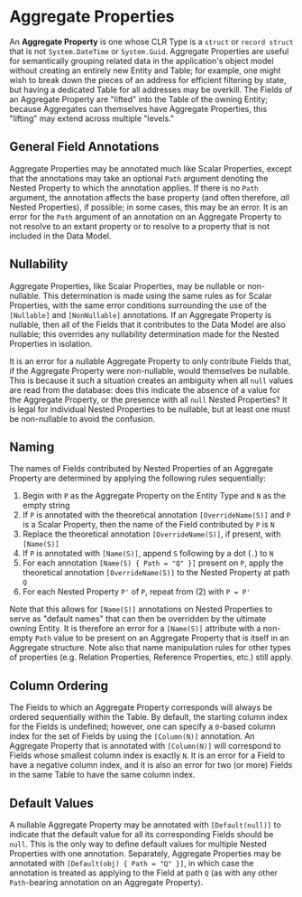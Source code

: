 ﻿# Aggregate Properties

An **Aggregate Property** is one whose CLR Type is a `struct` or `record struct` that is not `System.DateTime` or
`System.Guid`. Aggregate Properties are useful for semantically grouping related data in the application's object model
without creating an entirely new Entity and Table; for example, one might wish to break down the pieces of an address
for efficient filtering by state, but having a dedicated Table for all addresses may be overkill. The Fields of an
Aggregate Property are "lifted" into the Table of the owning Entity; because Aggregates can themselves have Aggregate
Properties, this "lifting" may extend across multiple "levels."

## General Field Annotations

Aggregate Properties may be annotated much like Scalar Properties, except that the annotations may take an optional
`Path` argument denoting the Nested Property to which the annotation applies. If there is no `Path` argument, the
annotation affects the base property (and often therefore, _all_ Nested Properties), if possible; in some cases, this
may be an error. It is an error for the `Path` argument of an annotation on an Aggregate Property to not resolve to an
extant property or to resolve to a property that is not included in the Data Model.

## Nullability

Aggregate Properties, like Scalar Properties, may be nullable or non-nullable. This determination is made using the same
rules as for Scalar Properties, with the same error conditions surrounding the use of the `[Nullable]` and
`[NonNullable]` annotations. If an Aggregate Property is nullable, then all of the Fields that it contributes to the
Data Model are also nullable; this overrides any nullability determination made for the Nested Properties in isolation.

It is an error for a nullable Aggregate Property to only contribute Fields that, if the Aggregate Property were
non-nullable, would themselves be nullable. This is because it such a situation creates an ambiguity when all `null`
values are read from the database: does this indicate the absence of a value for the Aggregate Property, or the presence
with all `null` Nested Properties? It is legal for individual Nested Properties to be nullable, but at least one must be
non-nullable to avoid the confusion.

## Naming

The names of Fields contributed by Nested Properties of an Aggregate Property are determined by applying the following
rules sequentially:

1. Begin with `P` as the Aggregate Property on the Entity Type and `N` as the empty string
1. If `P` is annotated with the theoretical annotation `[OverrideName(S)]` and `P` is a Scalar Property, then the name
of the Field contributed by `P` is `N`
1. Replace the theoretical annotation `[OverrideName(S)]`, if present, with `[Name(S)]`
1. If `P` is annotated with `[Name(S)]`, append `S` following by a dot (`.`) to `N`
1. For each annotation `[Name(S) { Path = "Q" }]` present on `P`, apply the theoretical annotation `[OverrideName(S)]`
to the Nested Property at path `Q`
1. For each Nested Property `P'` of `P`, repeat from (2) with `P = P'` 

Note that this allows for `[Name(S)]` annotations on Nested Properties to serve as "default names" that can then be
overridden by the ultimate owning Entity. It is therefore an error for a `[Name(S)]` attribute with a non-empty `Path`
value to be present on an Aggregate Property that is itself in an Aggregate structure. Note also that name manipulation
rules for other types of properties (e.g. Relation Properties, Reference Properties, etc.) still apply.

## Column Ordering

The Fields to which an Aggregate Property corresponds will always be ordered sequentially within the Table. By default,
the starting column index for the Fields is undefined; however, one can specify a `0`-based column index for the set of
Fields by using the `[Column(N)]` annotation. An Aggregate Property that is annotated with `[Column(N)]` will correspond
to Fields whose smallest column index is exactly `N`. It is an error for a Field to have a negative column index, and it
is also an error for two (or more) Fields in the same Table to have the same column index.

## Default Values

A nullable Aggregate Property may be annotated with `[Default(null)]` to indicate that the default value for all its
corresponding Fields should be `null`. This is the only way to define default values for multiple Nested Properties with
one annotation. Separately, Aggregate Properties may be annotated with `[Default(obj) { Path = "Q" }]`, in which case
the annotation is treated as applying to the Field at path `Q` (as with any other `Path`-bearing annotation on an
Aggregate Property).